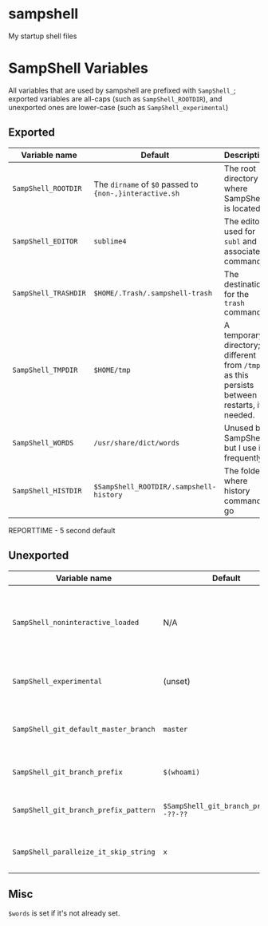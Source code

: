 # sampshell
My startup shell files



# SampShell Variables
All variables that are used by sampshell are prefixed with `SampShell_`; exported variables are all-caps (such as `SampShell_ROOTDIR`), and unexported ones are lower-case (such as `SampShell_experimental`)

## Exported
| Variable name | Default | Description |
| ------------- | ------- | ----------- |
| `SampShell_ROOTDIR` | The `dirname` of `$0` passed to `{non-,}interactive.sh` | The root directory where SampShell is located |
| `SampShell_EDITOR` | `sublime4` | The editor used for `subl` and associated commands |
| `SampShell_TRASHDIR` | `$HOME/.Trash/.sampshell-trash` | The destination for the `trash` command |
| `SampShell_TMPDIR` | `$HOME/tmp` | A temporary directory; different from `/tmp` as this persists between restarts, if needed. |
| `SampShell_WORDS` | `/usr/share/dict/words` | Unused by SampShell, but I use it frequently. |
| `SampShell_HISTDIR` | `$SampShell_ROOTDIR/.sampshell-history` | The folder where history commands go |

REPORTTIME - 5 second default

## Unexported
| Variable name | Default | Description |
| ------------- | ------- | ----------- |
| `SampShell_noninteractive_loaded` | N/A | Set when `non-interactive.sh` is run; used by `interactive.sh` to not source `non-interactive.sh` twice. |
| `SampShell_experimental` | (unset) | If set, enables "experimental" features I'm trying out |
| `SampShell_git_default_master_branch` | `master` | The default master branch for git if master can't be determined. |
| `SampShell_git_branch_prefix` | `$(whoami)` | The username prefix on git branches. |
| `SampShell_git_branch_prefix_pattern` | `$SampShell_git_branch_prefix/??-??-??` | The pattern for branch prefixes; used in PS1 in zsh. |
| `SampShell_paralleize_it_skip_string` | `x` | The string to skip previous commands in `parallelize-it` |

## Misc
`$words` is set if it's not already set.
